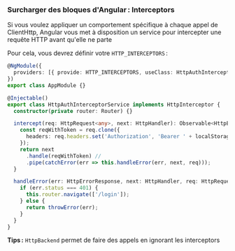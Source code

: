 ### Surcharger des bloques d'Angular : Interceptors

Si vous voulez appliquer un comportement spécifique à chaque appel de ClientHttp, Angular vous met à
disposition un service pour intercepter une requête HTTP avant qu'elle ne parte

Pour cela, vous devrez définir votre `HTTP_INTERCEPTORS` :

```typescript
@NgModule({
  providers: [{ provide: HTTP_INTERCEPTORS, useClass: HttpAuthInterceptorService, multi: true }],
})
export class AppModule {}
```

```typescript
@Injectable()
export class HttpAuthInterceptorService implements HttpInterceptor {
  constructor(private router: Router) {}

  intercept(req: HttpRequest<any>, next: HttpHandler): Observable<HttpEvent<any>> {
    const reqWithToken = req.clone({
      headers: req.headers.set('Authorization', 'Bearer ' + localStorage.getItem(TOKEN)),
    });
    return next
      .handle(reqWithToken) //
      .pipe(catchError(err => this.handleError(err, next, req)));
  }

  handleError(err: HttpErrorResponse, next: HttpHandler, req: HttpRequest<any>): Observable<HttpEvent<any>> {
    if (err.status === 401) {
      this.router.navigate(['/login']);
    } else {
      return throwError(err);
    }
  }
}
```

**Tips :** `HttpBackend` permet de faire des appels en ignorant les interceptors

